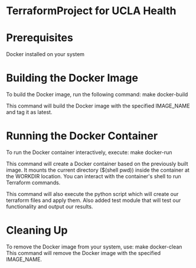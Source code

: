 # TerraformProject for UCLA Health

# Prerequisites
Docker installed on your system

# Building the Docker Image
To build the Docker image, run the following command:
make docker-build

This command will build the Docker image with the specified IMAGE_NAME and tag it as latest.

# Running the Docker Container
To run the Docker container interactively, execute:
make docker-run

This command will create a Docker container based on the previously built image. It mounts the current directory ($(shell pwd)) inside the container at the WORKDIR location. You can interact with the container's shell to run Terraform commands.

This command will also execute the python script which will create our terraform files and apply them. Also added test module that will test our functionality and output our results.

# Cleaning Up
To remove the Docker image from your system, use:
make docker-clean
This command will remove the Docker image with the specified IMAGE_NAME.


